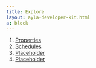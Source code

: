 ```yaml
---
title: Explore
layout: ayla-developer-kit.html
a: block
---
```


1. [Properties](properties)
1. [Schedules](schedules)
1. [Placeholder](placeholder-a)
1. [Placeholder](placeholder-b)
